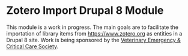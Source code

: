# Zotero Import Drupal 8 Module

This module is a work in progress. The main goals are to facilitate the
importation of library items from https://www.zotero.org as entities in a
Drupal 8 site. Work is being sponsored by the [Veterinary Emergency & Critical
Care Society](https://www.veccs.org/). 
